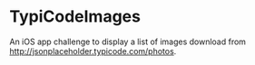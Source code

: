 # TypiCodeImages
An iOS app challenge to display a list of images download from http://jsonplaceholder.typicode.com/photos.
